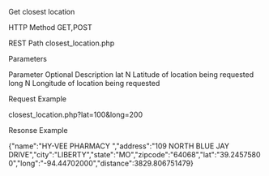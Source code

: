 Get closest location

HTTP Method
GET,POST

REST Path
closest_location.php

Parameters

Parameter   Optional    Description
lat         N           Latitude of location being requested
long        N           Longitude of location being requested

Request Example

closest_location.php?lat=100&long=200

Resonse Example

{"name":"HY-VEE PHARMACY ","address":"109 NORTH BLUE JAY
DRIVE","city":"LIBERTY","state":"MO","zipcode":"64068","lat":"39.24575800","long":"-94.44702000","distance":3829.806751479}